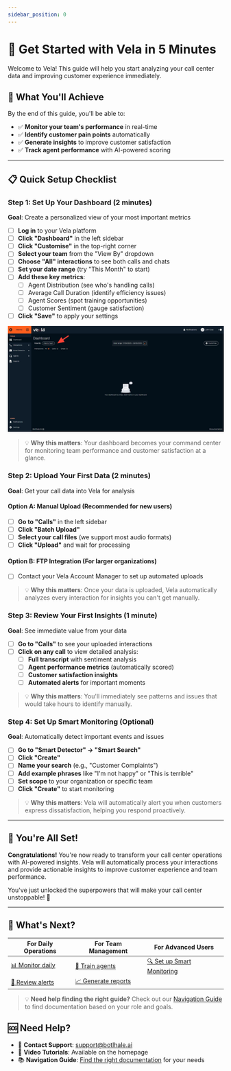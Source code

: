 ```yaml
---
sidebar_position: 0
---
```


# 🚀 Get Started with Vela in 5 Minutes

Welcome to Vela! This guide will help you start analyzing your call center data and improving customer experience immediately.

## 🎯 What You'll Achieve

By the end of this guide, you'll be able to:
- ✅ **Monitor your team's performance** in real-time
- ✅ **Identify customer pain points** automatically  
- ✅ **Generate insights** to improve customer satisfaction
- ✅ **Track agent performance** with AI-powered scoring

---

## 📋 Quick Setup Checklist

### Step 1: Set Up Your Dashboard (2 minutes)
**Goal**: Create a personalized view of your most important metrics

- [ ] **Log in** to your Vela platform
- [ ] **Click "Dashboard"** in the left sidebar
- [ ] **Click "Customise"** in the top-right corner
- [ ] **Select your team** from the "View By" dropdown
- [ ] **Choose "All" interactions** to see both calls and chats
- [ ] **Set your date range** (try "This Month" to start)
- [ ] **Add these key metrics**:
  - [ ] Agent Distribution (see who's handling calls)
  - [ ] Average Call Duration (identify efficiency issues)
  - [ ] Agent Scores (spot training opportunities)
  - [ ] Customer Sentiment (gauge satisfaction)
- [ ] **Click "Save"** to apply your settings

![Dashboard Setup - Screenshot showing the Vela dashboard customization interface with team selection and metric configuration options](../img/screenshots/dashboard01.png)

> 💡 **Why this matters**: Your dashboard becomes your command center for monitoring team performance and customer satisfaction at a glance.

### Step 2: Upload Your First Data (2 minutes)
**Goal**: Get your call data into Vela for analysis

#### Option A: Manual Upload (Recommended for new users)
- [ ] **Go to "Calls"** in the left sidebar
- [ ] **Click "Batch Upload"**
- [ ] **Select your call files** (we support most audio formats)
- [ ] **Click "Upload"** and wait for processing

#### Option B: FTP Integration (For larger organizations)
- [ ] Contact your Vela Account Manager to set up automated uploads

> 💡 **Why this matters**: Once your data is uploaded, Vela automatically analyzes every interaction for insights you can't get manually.

### Step 3: Review Your First Insights (1 minute)
**Goal**: See immediate value from your data

- [ ] **Go to "Calls"** to see your uploaded interactions
- [ ] **Click on any call** to view detailed analysis:
  - [ ] **Full transcript** with sentiment analysis
  - [ ] **Agent performance metrics** (automatically scored)
  - [ ] **Customer satisfaction insights**
  - [ ] **Automated alerts** for important moments

> 💡 **Why this matters**: You'll immediately see patterns and issues that would take hours to identify manually.

### Step 4: Set Up Smart Monitoring (Optional)
**Goal**: Automatically detect important events and issues

- [ ] **Go to "Smart Detector" → "Smart Search"**
- [ ] **Click "Create"**
- [ ] **Name your search** (e.g., "Customer Complaints")
- [ ] **Add example phrases** like "I'm not happy" or "This is terrible"
- [ ] **Set scope** to your organization or specific team
- [ ] **Click "Create"** to start monitoring

> 💡 **Why this matters**: Vela will automatically alert you when customers express dissatisfaction, helping you respond proactively.

---

## 🎉 You're All Set!

**Congratulations!** You're now ready to transform your call center operations with AI-powered insights. Vela will automatically process your interactions and provide actionable insights to improve customer experience and team performance.

You've just unlocked the superpowers that will make your call center unstoppable! 🚀

---

## 🔗 What's Next?

| **For Daily Operations** | **For Team Management** | **For Advanced Users** |
|--------------------------|-------------------------|------------------------|
| [📊 Monitor daily](./dashboard.md) | [👥 Train agents](./agents.md) | [🔍 Set up Smart Monitoring](./smart-detector-overview.md) |
| [🔔 Review alerts](./notifications.md) | [📈 Generate reports](./reports.md) |

> 💡 **Need help finding the right guide?** Check out our [Navigation Guide](./navigation-guide.md) to find documentation based on your role and goals.

## 🆘 Need Help?

- 📧 **Contact Support**: support@botlhale.ai
- 🎥 **Video Tutorials**: Available on the homepage
- 📚 **Navigation Guide**: [Find the right documentation](./navigation-guide.md) for your needs
